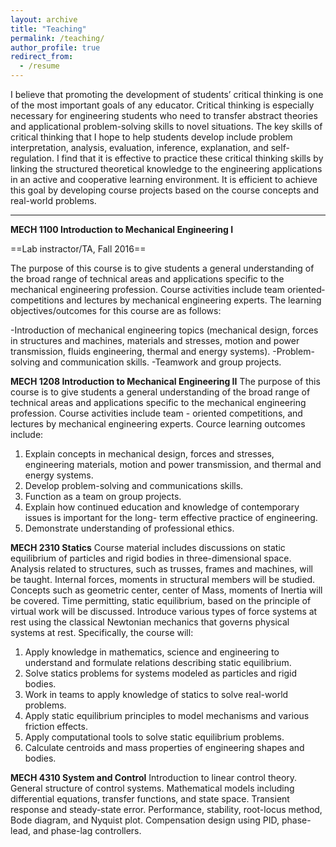 ```yaml
---
layout: archive
title: "Teaching"
permalink: /teaching/
author_profile: true
redirect_from:
  - /resume
---
```


I believe that promoting the development of students’ critical thinking is one of the most important goals of any educator. Critical thinking is especially necessary for engineering students who need to transfer abstract theories and applicational problem-solving skills to novel situations. The key skills of critical thinking that I hope to help students develop include problem interpretation, analysis, evaluation, inference, explanation, and self-regulation. I find that it is effective to practice these critical thinking skills by linking the structured theoretical knowledge to the engineering applications in an active and cooperative learning environment. It is efficient to achieve this goal by developing course projects based on the course concepts and real-world problems.

------
**MECH 1100 Introduction to Mechanical Engineering I**

==Lab instractor/TA, Fall 2016== 

The purpose of this course is to give students a general understanding of the broad range of technical areas and applications specific to the mechanical engineering profession. Course activities include team oriented‐ competitions and lectures by mechanical engineering experts. The learning objectives/outcomes for this course are as follows:

-Introduction of mechanical engineering topics (mechanical design, forces in structures and machines, materials and stresses, motion and power transmission, fluids engineering, thermal and energy systems).
-Problem-solving and communication skills. 
-Teamwork and group projects.

**MECH 1208 Introduction to Mechanical Engineering II**
The purpose of this course is to give students a general understanding of the broad range of technical areas and applications specific to the mechanical engineering profession. Course activities include team - oriented competitions, and lectures by mechanical engineering experts. Cource learning outcomes include:
1. Explain concepts in mechanical design, forces and stresses, engineering materials, motion and power transmission, and thermal and energy systems.
2. Develop problem-solving and communications skills.
3. Function as a team on group projects.
4. Explain how continued education and knowledge of contemporary issues is important for the long-
term effective practice of engineering.
5. Demonstrate understanding of professional ethics.


**MECH 2310 Statics**
Course material includes discussions on static equilibrium of particles and rigid bodies in three-dimensional space. Analysis related to structures, such as trusses, frames and machines, will be taught. Internal forces, moments in structural members will be studied. Concepts such as geometric center, center of Mass, moments of Inertia will be covered. Time permitting, static equilibrium, based on the principle of virtual work will be discussed. Introduce various types of force systems at rest using the classical Newtonian mechanics that governs physical systems at rest. Specifically, the course will:
1. Apply knowledge in mathematics, science and engineering to understand and formulate relations describing static equilibrium.
2. Solve statics problems for systems modeled as particles and rigid bodies.
3. Work in teams to apply knowledge of statics to solve real-world problems.
4. Apply static equilibrium principles to model mechanisms and various friction effects.
5. Apply computational tools to solve static equilibrium problems.
6. Calculate centroids and mass properties of engineering shapes and bodies.


**MECH 4310 System and Control**
Introduction to linear control theory. General structure of control systems. Mathematical models including differential equations, transfer functions, and state space. Transient response and steady-state error. Performance, stability, root-locus method, Bode diagram, and Nyquist plot. Compensation design using PID, phase-lead, and phase-lag controllers.
